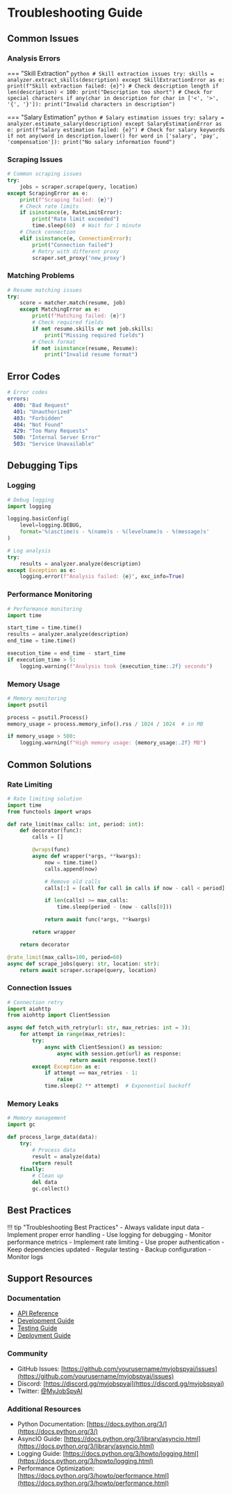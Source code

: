 # Troubleshooting Guide

## Common Issues

### Analysis Errors

=== "Skill Extraction"
    ```python
    # Skill extraction issues
    try:
        skills = analyzer.extract_skills(description)
    except SkillExtractionError as e:
        print(f"Skill extraction failed: {e}")
        # Check description length
        if len(description) < 100:
            print("Description too short")
        # Check for special characters
        if any(char in description for char in ['<', '>', '{', '}']):
            print("Invalid characters in description")
    ```

=== "Salary Estimation"
    ```python
    # Salary estimation issues
    try:
        salary = analyzer.estimate_salary(description)
    except SalaryEstimationError as e:
        print(f"Salary estimation failed: {e}")
        # Check for salary keywords
        if not any(word in description.lower() for word in ['salary', 'pay', 'compensation']):
            print("No salary information found")
    ```

### Scraping Issues

```python
# Common scraping issues
try:
    jobs = scraper.scrape(query, location)
except ScrapingError as e:
    print(f"Scraping failed: {e}")
    # Check rate limits
    if isinstance(e, RateLimitError):
        print("Rate limit exceeded")
        time.sleep(60)  # Wait for 1 minute
    # Check connection
    elif isinstance(e, ConnectionError):
        print("Connection failed")
        # Retry with different proxy
        scraper.set_proxy('new_proxy')
```

### Matching Problems

```python
# Resume matching issues
try:
    score = matcher.match(resume, job)
    except MatchingError as e:
        print(f"Matching failed: {e}")
        # Check required fields
        if not resume.skills or not job.skills:
            print("Missing required fields")
        # Check format
        if not isinstance(resume, Resume):
            print("Invalid resume format")
```

## Error Codes

```yaml
# Error codes
errors:
  400: "Bad Request"
  401: "Unauthorized"
  403: "Forbidden"
  404: "Not Found"
  429: "Too Many Requests"
  500: "Internal Server Error"
  503: "Service Unavailable"
```

## Debugging Tips

### Logging

```python
# Debug logging
import logging

logging.basicConfig(
    level=logging.DEBUG,
    format='%(asctime)s - %(name)s - %(levelname)s - %(message)s'
)

# Log analysis
try:
    results = analyzer.analyze(description)
except Exception as e:
    logging.error(f"Analysis failed: {e}", exc_info=True)
```

### Performance Monitoring

```python
# Performance monitoring
import time

start_time = time.time()
results = analyzer.analyze(description)
end_time = time.time()

execution_time = end_time - start_time
if execution_time > 5:
    logging.warning(f"Analysis took {execution_time:.2f} seconds")
```

### Memory Usage

```python
# Memory monitoring
import psutil

process = psutil.Process()
memory_usage = process.memory_info().rss / 1024 / 1024  # in MB

if memory_usage > 500:
    logging.warning(f"High memory usage: {memory_usage:.2f} MB")
```

## Common Solutions

### Rate Limiting

```python
# Rate limiting solution
import time
from functools import wraps

def rate_limit(max_calls: int, period: int):
    def decorator(func):
        calls = []

        @wraps(func)
        async def wrapper(*args, **kwargs):
            now = time.time()
            calls.append(now)

            # Remove old calls
            calls[:] = [call for call in calls if now - call < period]

            if len(calls) >= max_calls:
                time.sleep(period - (now - calls[0]))

            return await func(*args, **kwargs)

        return wrapper

    return decorator

@rate_limit(max_calls=100, period=60)
async def scrape_jobs(query: str, location: str):
    return await scraper.scrape(query, location)
```

### Connection Issues

```python
# Connection retry
import aiohttp
from aiohttp import ClientSession

async def fetch_with_retry(url: str, max_retries: int = 3):
    for attempt in range(max_retries):
        try:
            async with ClientSession() as session:
                async with session.get(url) as response:
                    return await response.text()
        except Exception as e:
            if attempt == max_retries - 1:
                raise
            time.sleep(2 ** attempt)  # Exponential backoff
```

### Memory Leaks

```python
# Memory management
import gc

def process_large_data(data):
    try:
        # Process data
        result = analyze(data)
        return result
    finally:
        # Clean up
        del data
        gc.collect()
```

## Best Practices

!!! tip "Troubleshooting Best Practices"
    - Always validate input data
    - Implement proper error handling
    - Use logging for debugging
    - Monitor performance metrics
    - Implement rate limiting
    - Use proper authentication
    - Keep dependencies updated
    - Regular testing
    - Backup configuration
    - Monitor logs

## Support Resources

### Documentation

- [API Reference](../api/reference.md)
- [Development Guide](../development/index.md)
- [Testing Guide](../development/testing.md)
- [Deployment Guide](../development/deployment.md)

### Community

- GitHub Issues: [https://github.com/yourusername/myjobspyai/issues](https://github.com/yourusername/myjobspyai/issues)
- Discord: [https://discord.gg/myjobspyai](https://discord.gg/myjobspyai)
- Twitter: [@MyJobSpyAI](https://twitter.com/MyJobSpyAI)

### Additional Resources

- Python Documentation: [https://docs.python.org/3/](https://docs.python.org/3/)
- AsyncIO Guide: [https://docs.python.org/3/library/asyncio.html](https://docs.python.org/3/library/asyncio.html)
- Logging Guide: [https://docs.python.org/3/howto/logging.html](https://docs.python.org/3/howto/logging.html)
- Performance Optimization: [https://docs.python.org/3/howto/performance.html](https://docs.python.org/3/howto/performance.html)
